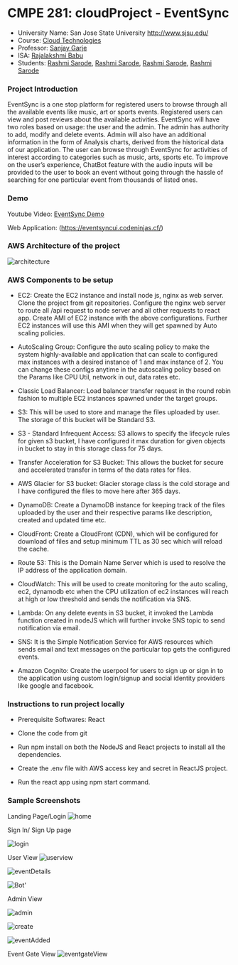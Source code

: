 # CMPE 281: cloudProject - EventSync
*	University Name: San Jose State University http://www.sjsu.edu/ 
*	Course: [Cloud Technologies](http://info.sjsu.edu/web-dbgen/catalog/courses/CMPE281.html)
*	Professor: [Sanjay Garje](https://www.linkedin.com/in/sanjaygarje/)
*	ISA: [Rajalakshmi Babu](https://www.linkedin.com/in/rajalakshmib/)
*	Students: [Rashmi Sarode](https://www.linkedin.com/in/rashmisarode),
                      [Rashmi Sarode](https://www.linkedin.com/in/rashmisarode),
                      [Rashmi Sarode](https://www.linkedin.com/in/rashmisarode),
                      [Rashmi Sarode](https://www.linkedin.com/in/rashmisarode)

### Project Introduction
EventSync is a one stop platform for registered users to browse through all the available events like music, art or sports events. Registered users can view and post reviews about the available activities. EventSync will have two roles based on usage: the user and the admin. 
The admin has authority to add, modify and delete events. Admin will also have an additional information in the form of Analysis charts, derived from the historical data of our application. 
The user can browse through EventSync for activities of interest according to categories such as music, arts, sports etc. To improve on the user’s experience, ChatBot feature with the audio inputs will be provided to the user to book an event without going through the hassle of searching for one particular event from thousands of listed ones.


### Demo
Youtube Video: [EventSync Demo](https://www.youtube.com/watch?v=La5XdLTHq_o)

Web Application: (https://eventsyncui.codeninjas.cf/)

### AWS Architecture of the project
![architecture](https://user-images.githubusercontent.com/39228894/70470847-d16dee00-1a80-11ea-8fac-dc4e90513c04.png)

### AWS Components to be setup
* EC2: Create the EC2 instance and install node js, nginx as web server. Clone the project from git repositories. Configure the nginx web server to route all /api request to node server and all other requests to react app. Create AMI of EC2 instance with the above configurations. Further EC2 instances will use this AMI when they will get spawned by Auto scaling policies.

* AutoScaling Group: Configure the auto scaling policy to make the system highly-available and application that can scale to configured max instances with a desired instance of 1 and max instance of 2. You can change these configs anytime in the autoscaling policy based on the Params like CPU Util, network in out, data rates etc.

* Classic Load Balancer:  Load balancer transfer request in the round robin fashion to multiple EC2 instances spawned under the target groups. 

* S3: This will be used to store and manage the files uploaded by user. The storage of this bucket will be Standard S3.

* S3 - Standard Infrequent Access: S3 allows to specify the lifecycle rules for given s3 bucket, I have configured it max duration for given objects in bucket to stay in this storage class for 75 days. 

* Transfer Acceleration for S3 Bucket: This allows the bucket for secure and accelerated transfer in terms of the data rates for files.

* AWS Glacier for S3 bucket: Glacier storage class is the cold storage and I have configured the files to move here after 365 days. 

* DynamoDB: Create a DynamoDB instance for keeping track of the files uploaded by the user and their respective params like    description, created and updated time etc. 

* CloudFront: Create a CloudFront (CDN), which will be configured for download of files and setup minimum TTL as 30 sec which will reload the cache.

* Route 53: This is the Domain Name Server which is used to resolve the IP address of the application domain.

* CloudWatch: This will be used to create monitoring for the auto scaling, ec2, dynamodb etc when the CPU utilization of ec2 instances will reach at high or low threshold and sends the notification via SNS.

* Lambda: On any delete events in S3 bucket, it invoked the Lambda function created in nodeJS which will further invoke SNS topic to send notification via email.

* SNS: It is the Simple Notification Service for AWS resources which sends email and text messages on the particular top gets the configured events. 

* Amazon Cognito: Create the userpool for users to sign up or sign in to the application using custom login/signup and social identity providers like google and facebook.

### Instructions to run project locally
* Prerequisite Softwares: React

* Clone the code from git

* Run npm install on both the NodeJS and React projects to install all the dependencies.

* Create the .env file with AWS access key and secret in ReactJS project.

* Run the react app using npm start command.

### Sample Screenshots
Landing Page/Login
![home](https://user-images.githubusercontent.com/39228894/70471271-a89a2880-1a81-11ea-973d-31a99df508de.png)

Sign In/ Sign Up page


![login](https://user-images.githubusercontent.com/39228894/70471435-0169c100-1a82-11ea-815b-cdc05235e7d3.png)

User View
![userview](https://user-images.githubusercontent.com/39228894/70471485-1cd4cc00-1a82-11ea-9972-8fb82fe1cd64.png)

![eventDetails](https://user-images.githubusercontent.com/39228894/70471589-56a5d280-1a82-11ea-8dbb-0cc0d1fc772e.png)

![Bot'](https://user-images.githubusercontent.com/39228894/70471666-7f2dcc80-1a82-11ea-9a98-d9e3c49117d4.png)


Admin View

![admin](https://user-images.githubusercontent.com/39228894/70471523-2e1dd880-1a82-11ea-9eeb-ee8ae6b5205d.png)

![create](https://user-images.githubusercontent.com/39228894/70471669-8359ea00-1a82-11ea-9501-af069215803f.png)

![eventAdded](https://user-images.githubusercontent.com/39228894/70471648-76d59180-1a82-11ea-9cb2-a73bbde869a5.png)

Event Gate View
![eventgateView](https://user-images.githubusercontent.com/39228894/70471655-79d08200-1a82-11ea-84e7-a847679b803a.png)


